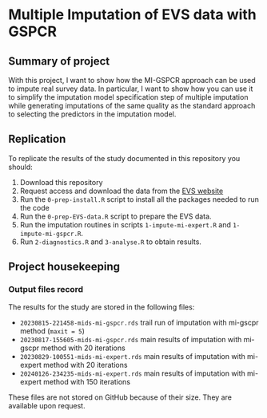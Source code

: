 # Multiple Imputation of EVS data with GSPCR

## Summary of project

With this project, I want to show how the MI-GSPCR approach can be used to impute real survey data. In particular, I want to show how you can use it to simplify the imputation model specification step of multiple imputation while generating imputations of the same quality as the standard approach to selecting the predictors in the imputation model.

## Replication

To replicate the results of the study documented in this repository you should:

1. Download this repository
2. Request access and download the data from the [EVS website](https://europeanvaluesstudy.eu/methodology-data-documentation/data-downloads/)
3. Run the `0-prep-install.R` script to install all the packages needed to run the code
4. Run the `0-prep-EVS-data.R` script to prepare the EVS data.
5. Run the imputation routines in scripts `1-impute-mi-expert.R` and `1-impute-mi-gspcr.R`.
6. Run `2-diagnostics.R` and `3-analyse.R` to obtain results.

## Project housekeeping

### Output files record

The results for the study are stored in the following files:

- `20230815-221458-mids-mi-gspcr.rds` trail run of imputation with mi-gscpr method (`maxit = 5`)
- `20230817-155605-mids-mi-gspcr.rds` main results of imputation with mi-gscpr method with 20 iterations
- `20230829-100551-mids-mi-expert.rds` main results of imputation with mi-expert method with 20 iterations
- `20240126-234235-mids-mi-expert.rds` main results of imputation with mi-expert method with 150 iterations

These files are not stored on GitHub because of their size. They are available upon request.